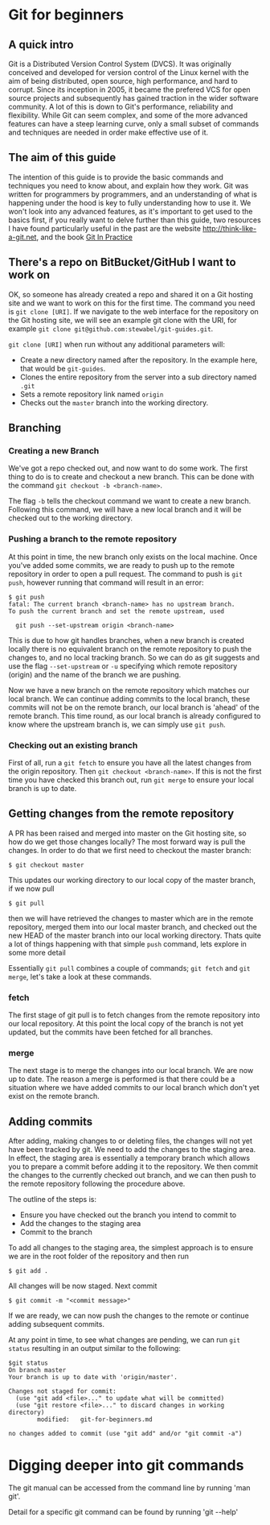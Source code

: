 # Git for beginners

## A quick intro

Git is a Distributed Version Control System (DVCS). It was originally conceived and developed for version control of the Linux kernel with the aim of being distributed, open source, high performance, and hard to corrupt. Since its inception in 2005, it became the prefered VCS for open source projects and subsequently has gained traction in the wider software community. A lot of this is down to Git's performance, reliability and flexibility. While Git can seem complex, and some of the more advanced features can have a steep learning curve, only a small subset of commands and techniques are needed in order make effective use of it.

## The aim of this guide

The intention of this guide is to provide the basic commands and techniques you need to know about, and explain how they work. Git was written for programmers by programmers, and an understanding of what is happening under the hood is key to fully understanding how to use it. We won't look into any advanced features, as it's important to get used to the basics first, if you really want to delve further than this guide, two resources I have found particularly useful in the past are the website http://think-like-a-git.net, and the book [Git In Practice](https://www.manning.com/books/git-in-practice)

## There's a repo on BitBucket/GitHub I want to work on

OK, so someone has already created a repo and shared it on a Git hosting site and we want to work on this for the first time. The command you need is `git clone [URI]`. If we navigate to the web interface for the repository on the Git hosting site, we will see an example git clone with the URI, for example `git clone git@github.com:stewabel/git-guides.git`.

`git clone [URI]` when run without any additional parameters will:
- Create a new directory named after the repository. In the example here, that would be `git-guides`.
- Clones the entire repository from the server into a sub directory named `.git`
- Sets a remote repository link named `origin`
- Checks out the `master` branch into the working directory.

## Branching

### Creating a new Branch

We've got a repo checked out, and now want to do some work. The first thing to do is to create and checkout a new branch. This can be done with the command `git checkout -b <branch-name>`.

The flag `-b` tells the checkout command we want to create a new branch. Following this command, we will have a new local branch and it will be checked out to the working directory.

### Pushing a branch to the remote repository

At this point in time, the new branch only exists on the local machine. Once you've added some commits, we are ready to push up to the remote repository in order to open a pull request. The command to push is `git push`, however running that command will result in an error:
```
$ git push
fatal: The current branch <branch-name> has no upstream branch.
To push the current branch and set the remote upstream, used

  git push --set-upstream origin <branch-name>
```
This is due to how git handles branches, when a new branch is created locally there is no equivalent branch on the remote repository to push the changes to, and no local tracking branch. So we can do as git suggests and use the flag `--set-upstream` or `-u` specifying which remote repository (origin) and the name of the branch we are pushing.

Now we have a new branch on the remote repository which matches our local branch. We can continue adding commits to the local branch, these commits will not be on the remote branch, our local branch is 'ahead' of the remote branch. This time round, as our local branch is already configured to know where the upstream branch is, we can simply use `git push`.

### Checking out an existing branch

First of all, run a `git fetch` to ensure you have all the latest changes from the origin repository. Then `git checkout <branch-name>`. If this is not the first time you have checked this branch out, run `git merge` to ensure your local branch is up to date.


## Getting changes from the remote repository

A PR has been raised and merged into master on the Git hosting site, so how do we get those changes locally? The most forward way is pull the changes. In order to do that we first need to checkout the master branch:

```
$ git checkout master
```

This updates our working directory to our local copy of the master branch, if we now pull

```
$ git pull
```

then we will have retrieved the changes to master which are in the remote repository, merged them into our local master branch, and checked out the new HEAD of the master branch into our local working directory. Thats quite a lot of things happening with that simple `push` command, lets explore in some more detail

Essentially `git pull` combines a couple of commands; `git fetch` and `git merge`, let's take a look at these commands.

### fetch
The first stage of git pull is to fetch changes from the remote repository into our local repository. At this point the local copy of the branch is not yet updated, but the commits have been fetched for all branches.

### merge
The next stage is to merge the changes into our local branch. We are now up to date. The reason a merge is performed is that there could be a situation where we have added commits to our local branch which don't yet exist on the remote branch.

## Adding commits

After adding, making changes to or deleting files, the changes will not yet have been tracked by git. We need to add the changes to the staging area. In effect, the staging area is essentially a temporary branch which allows you to prepare a commit before adding it to the repository. We then commit the changes to the currently checked out branch, and we can then push to the remote repository following the procedure above.

The outline of the steps is:
- Ensure you have checked out the branch you intend to commit to
- Add the changes to the staging area
- Commit to the branch

To add all changes to the staging area, the simplest approach is to ensure we are in the root folder of the repository and then run
```
$ git add .
```

All changes will be now staged. Next commit
```
$ git commit -m "<commit message>"
```

If we are ready, we can now push the changes to the remote or continue adding subsequent commits.

At any point in time, to see what changes are pending, we can run `git status` resulting in an output similar to the following:
```
$git status
On branch master
Your branch is up to date with 'origin/master'.

Changes not staged for commit:
  (use "git add <file>..." to update what will be committed)
  (use "git restore <file>..." to discard changes in working directory)
        modified:   git-for-beginners.md

no changes added to commit (use "git add" and/or "git commit -a")
```

# Digging deeper into git commands
The git manual can be accessed from the command line by running 'man git'.

Detail for a specific git command can be found by running 'git <command> --help'
